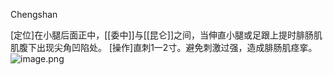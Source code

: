 Chengshan

[定位]在小腿后面正中，[[委中]]与[[昆仑]]之间，当伸直小腿或足跟上提时腓肠肌肌腹下出现尖角凹陷处。 
[操作]直刺1一2寸。避免刺激过强，造成腓肠肌痉挛。
![image.png](https://picgo18719498306.oss-cn-guangzhou.aliyuncs.com/20250423202211092.png)
